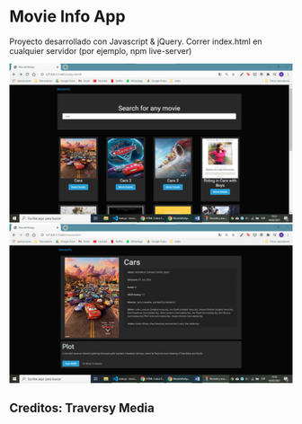 # Movie Info App
Proyecto desarrollado con Javascript & jQuery. Correr index.html en cualquier servidor (por ejemplo, npm live-server)

<img src="/capturas demo/Captura de pantalla 2021-02-16 155203.png">
<img src="/capturas demo/Captura de pantalla 2021-02-16 155220.png">

## Creditos: Traversy Media



